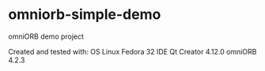 # omniorb-simple-demo
omniORB demo project 

Created and tested with:
OS Linux Fedora 32
IDE Qt Creator 4.12.0
omniORB 4.2.3 
